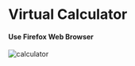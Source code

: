 # Virtual Calculator

#### Use Firefox Web Browser

![calculator](https://user-images.githubusercontent.com/29921692/86426824-4303d700-bd06-11ea-8f56-0ec02518b261.gif)

